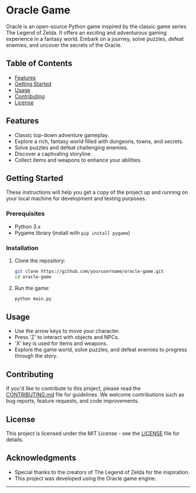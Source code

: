 # Oracle Game


Oracle is an open-source Python game inspired by the classic game series The Legend of Zelda. It offers an exciting and adventurous gaming experience in a fantasy world. Embark on a journey, solve puzzles, defeat enemies, and uncover the secrets of the Oracle.

## Table of Contents

- [Features](#features)
- [Getting Started](#getting-started)
- [Usage](#usage)
- [Contributing](#contributing)
- [License](#license)



## Features

- Classic top-down adventure gameplay.
- Explore a rich, fantasy world filled with dungeons, towns, and secrets.
- Solve puzzles and defeat challenging enemies.
- Discover a captivating storyline.
- Collect items and weapons to enhance your abilities.

## Getting Started

These instructions will help you get a copy of the project up and running on your local machine for development and testing purposes.

### Prerequisites

- Python 3.x
- Pygame library (install with `pip install pygame`)

### Installation

1. Clone the repository:

   ```bash
   git clone https://github.com/yourusername/oracle-game.git
   cd oracle-game
   ```

2. Run the game:

   ```bash
   python main.py
   ```

## Usage

- Use the arrow keys to move your character.
- Press 'Z' to interact with objects and NPCs.
- 'X' key is used for items and weapons.
- Explore the game world, solve puzzles, and defeat enemies to progress through the story.

## Contributing

If you'd like to contribute to this project, please read the [CONTRIBUTING.md](CONTRIBUTING.md) file for guidelines. We welcome contributions such as bug reports, feature requests, and code improvements.

## License

This project is licensed under the MIT License - see the [LICENSE](LICENSE) file for details.

## Acknowledgments

- Special thanks to the creators of The Legend of Zelda for the inspiration.
- This project was developed using the Oracle game engine.

---

